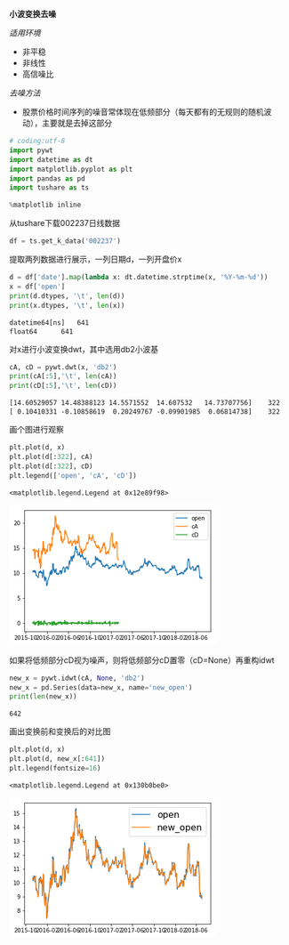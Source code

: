 
**小波变换去噪**

*适用环境*

- 非平稳
- 非线性
- 高信噪比

*去噪方法*

- 股票价格时间序列的噪音常体现在低频部分（每天都有的无规则的随机波动），主要就是去掉这部分


```python
# coding:utf-8
import pywt
import datetime as dt
import matplotlib.pyplot as plt
import pandas as pd
import tushare as ts
```


```python
%matplotlib inline
```

从tushare下载002237日线数据


```python
df = ts.get_k_data('002237')
```

提取两列数据进行展示，一列日期d，一列开盘价x


```python
d = df['date'].map(lambda x: dt.datetime.strptime(x, '%Y-%m-%d'))
x = df['open']
print(d.dtypes, '\t', len(d))
print(x.dtypes, '\t', len(x))
```

    datetime64[ns] 	 641
    float64 	 641
    

对x进行小波变换dwt，其中选用db2小波基


```python
cA, cD = pywt.dwt(x, 'db2')
print(cA[:5],'\t', len(cA))
print(cD[:5],'\t', len(cD))
```

    [14.60529057 14.48388123 14.5571552  14.607532   14.73707756] 	 322
    [ 0.10410331 -0.10858619  0.20249767 -0.09901985  0.06814738] 	 322
    

画个图进行观察


```python
plt.plot(d, x)
plt.plot(d[:322], cA)
plt.plot(d[:322], cD)
plt.legend(['open', 'cA', 'cD'])
```




    <matplotlib.legend.Legend at 0x12e89f98>




![png](output_10_1.png)


如果将低频部分cD视为噪声，则将低频部分cD置零（cD=None）再重构idwt


```python
new_x = pywt.idwt(cA, None, 'db2')
new_x = pd.Series(data=new_x, name='new_open')
print(len(new_x))
```

    642
    

画出变换前和变换后的对比图


```python
plt.plot(d, x)
plt.plot(d, new_x[:641])
plt.legend(fontsize=16)
```




    <matplotlib.legend.Legend at 0x130b0be0>




![png](output_14_1.png)



```python

```
